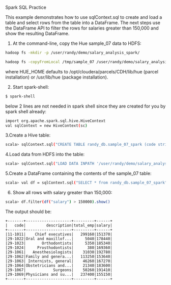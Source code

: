 Spark SQL Practice

This example demonstrates how to use sqlContext.sql to create and load a table and select rows from the table into a DataFrame. The next steps use the DataFrame API to filter the rows for salaries greater than 150,000 and show the resulting DataFrame.
1. At the command-line, copy the Hue sample_07 data to HDFS:
```sh
hadoop fs -mkdir -p /user/randy/demo/salary_analysis_spark/

hadoop fs -copyFromLocal /tmp/sample_07 /user/randy/demo/salary_analysis_spark/
```

where HUE_HOME defaults to /opt/cloudera/parcels/CDH/lib/hue (parcel installation) or /usr/lib/hue (package installation).

2. Start spark-shell:
```sh
$ spark-shell
```
below 2 lines are not needed in spark shell since they are created for you by spark shell already:
```sh
import org.apache.spark.sql.hive.HiveContext
val sqlContext = new HiveContext(sc)

```

3.Create a Hive table:
```sh
scala> sqlContext.sql("CREATE TABLE randy_db.sample_07_spark (code string,description string,total_emp int,salary int) ROW FORMAT DELIMITED FIELDS TERMINATED BY '\t' STORED AS TextFile")
```

4.Load data from HDFS into the table:
```sh
scala> sqlContext.sql("LOAD DATA INPATH '/user/randy/demo/salary_analysis_spark/' OVERWRITE INTO TABLE randy_db.sample_07_spark")
```

5.Create a DataFrame containing the contents of the sample_07 table:
```sh
scala> val df = sqlContext.sql("SELECT * from randy_db.sample_07_spark")
```

6. Show all rows with salary greater than 150,000:
```sh
scala> df.filter(df("salary") > 150000).show()
```

The output should be:
```
+-------+--------------------+---------+------+
|   code|         description|total_emp|salary|
+-------+--------------------+---------+------+
|11-1011|    Chief executives|   299160|151370|
|29-1022|Oral and maxillof...|     5040|178440|
|29-1023|       Orthodontists|     5350|185340|
|29-1024|     Prosthodontists|      380|169360|
|29-1061|   Anesthesiologists|    31030|192780|
|29-1062|Family and genera...|   113250|153640|
|29-1063| Internists, general|    46260|167270|
|29-1064|Obstetricians and...|    21340|183600|
|29-1067|            Surgeons|    50260|191410|
|29-1069|Physicians and su...|   237400|155150|
+-------+--------------------+---------+------+
```

